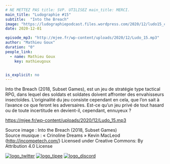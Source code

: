 ```yaml
---
# NE METTEZ PAS title: SVP. UTILISEZ main_title: MERCI.
main_title: "Ludographie #15"
subtitle:  "Into the Breach"
image: "https://ludographiepodcast.files.wordpress.com/2020/12/ludo15_couv.png"
date: 2020-12-01

episode_mp3: "http://mjee.fr/wp-content/uploads/2020/12/Ludo_15.mp3"
author: "Mathieu Goux"
duration: "0"
people_link: 
  - name: Mathieu Goux
    key: mathieugoux


is_explicit: no
---
```


<PodcastHeader/>

<!-- ECRIRE LA DESCRIPTION DE L'EPISODE SOUS CETTE LIGNE -->
<p>Into the Breach (2018, Subset Games), est un jeu de stratégie type tactical RPG, dans lequel des soldats et soldates doivent affronter des envahisseurs insectoïdes. L’originalité du jeu consiste cependant en cela, que l’on sait à l’avance ce que feront les adversaires. Est-ce qu’un jeu privé de tout hasard ou de toute incertitude en devient-il, cependant, ennuyeux ?</p>
<p></p>
<a href="https://mjee.fr/wp-content/uploads/2020/12/Ludo_15.mp3" rel="nofollow">https://mjee.fr/wp-content/uploads/2020/12/Ludo_15.mp3</a>
 
<p>Source image : Into the Breach (2018, Subset Games)<br>
Source musique : «&nbsp;Crinoline Dreams&nbsp;» Kevin MacLeod (<a title="http://incompetech.com/" href="http://incompetech.com/" rel="nofollow">http://incompetech.com/</a>) Licensed under Creative Commons: By Attribution 4.0 License</p>


<tr>
<td><a href="https://twitter.com/Gouximan" rel="nofollow"><img src="https://ludographiepodcast.files.wordpress.com/2020/08/logo_twitter-1.png?w=750" alt="logo_twitter"></a></td>
<td><a href="http://fr.tipeee.com/calvinball" rel="nofollow"><img src="https://ludographiepodcast.files.wordpress.com/2020/08/logo_tipee-1.png?w=750" alt="logo_tipee"></a></td>
<td><a href="https://discord.com/invite/4RnA9v7" rel="nofollow"><img src="https://ludographiepodcast.files.wordpress.com/2020/08/logo_discord-1.png?w=750" alt="logo_discord"></a></td>
</tr>




